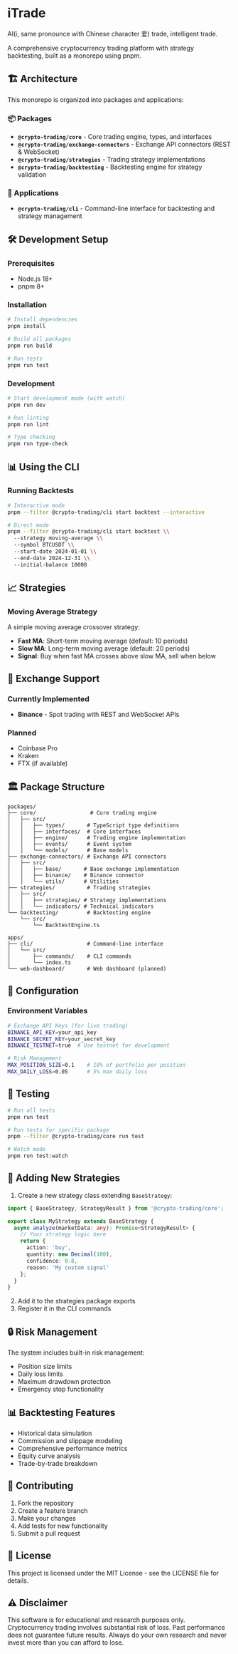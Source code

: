 # iTrade

AI(i, same pronounce with Chinese character 爱) trade, intelligent trade.

A comprehensive cryptocurrency trading platform with strategy backtesting, built as a monorepo using pnpm.

## 🏗️ Architecture

This monorepo is organized into packages and applications:

### 📦 Packages

- **`@crypto-trading/core`** - Core trading engine, types, and interfaces
- **`@crypto-trading/exchange-connectors`** - Exchange API connectors (REST & WebSocket)
- **`@crypto-trading/strategies`** - Trading strategy implementations
- **`@crypto-trading/backtesting`** - Backtesting engine for strategy validation

### 🚀 Applications

- **`@crypto-trading/cli`** - Command-line interface for backtesting and strategy management

## 🛠️ Development Setup

### Prerequisites

- Node.js 18+
- pnpm 8+

### Installation

```bash
# Install dependencies
pnpm install

# Build all packages
pnpm run build

# Run tests
pnpm run test
```

### Development

```bash
# Start development mode (with watch)
pnpm run dev

# Run linting
pnpm run lint

# Type checking
pnpm run type-check
```

## 📊 Using the CLI

### Running Backtests

```bash
# Interactive mode
pnpm --filter @crypto-trading/cli start backtest --interactive

# Direct mode
pnpm --filter @crypto-trading/cli start backtest \\
  --strategy moving-average \\
  --symbol BTCUSDT \\
  --start-date 2024-01-01 \\
  --end-date 2024-12-31 \\
  --initial-balance 10000
```

## 📈 Strategies

### Moving Average Strategy

A simple moving average crossover strategy:

- **Fast MA**: Short-term moving average (default: 10 periods)
- **Slow MA**: Long-term moving average (default: 20 periods)  
- **Signal**: Buy when fast MA crosses above slow MA, sell when below

## 🔗 Exchange Support

### Currently Implemented

- **Binance** - Spot trading with REST and WebSocket APIs

### Planned

- Coinbase Pro
- Kraken
- FTX (if available)

## 🏛️ Package Structure

```
packages/
├── core/                 # Core trading engine
│   ├── src/
│   │   ├── types/       # TypeScript type definitions
│   │   ├── interfaces/  # Core interfaces
│   │   ├── engine/      # Trading engine implementation
│   │   ├── events/      # Event system
│   │   └── models/      # Base models
├── exchange-connectors/ # Exchange API connectors
│   ├── src/
│   │   ├── base/       # Base exchange implementation
│   │   ├── binance/    # Binance connector
│   │   └── utils/      # Utilities
├── strategies/          # Trading strategies
│   ├── src/
│   │   ├── strategies/ # Strategy implementations
│   │   └── indicators/ # Technical indicators
└── backtesting/         # Backtesting engine
    └── src/
        └── BacktestEngine.ts

apps/
├── cli/                 # Command-line interface
│   └── src/
│       ├── commands/    # CLI commands
│       └── index.ts
└── web-dashboard/       # Web dashboard (planned)
```

## 🔧 Configuration

### Environment Variables

```bash
# Exchange API Keys (for live trading)
BINANCE_API_KEY=your_api_key
BINANCE_SECRET_KEY=your_secret_key
BINANCE_TESTNET=true  # Use testnet for development

# Risk Management
MAX_POSITION_SIZE=0.1    # 10% of portfolio per position
MAX_DAILY_LOSS=0.05      # 5% max daily loss
```

## 🧪 Testing

```bash
# Run all tests
pnpm run test

# Run tests for specific package
pnpm --filter @crypto-trading/core run test

# Watch mode
pnpm run test:watch
```

## 📝 Adding New Strategies

1. Create a new strategy class extending `BaseStrategy`:

```typescript
import { BaseStrategy, StrategyResult } from '@crypto-trading/core';

export class MyStrategy extends BaseStrategy {
  async analyze(marketData: any): Promise<StrategyResult> {
    // Your strategy logic here
    return {
      action: 'buy',
      quantity: new Decimal(100),
      confidence: 0.8,
      reason: 'My custom signal'
    };
  }
}
```

2. Add it to the strategies package exports
3. Register it in the CLI commands

## 🔒 Risk Management

The system includes built-in risk management:

- Position size limits
- Daily loss limits  
- Maximum drawdown protection
- Emergency stop functionality

## 📊 Backtesting Features

- Historical data simulation
- Commission and slippage modeling
- Comprehensive performance metrics
- Equity curve analysis
- Trade-by-trade breakdown

## 🤝 Contributing

1. Fork the repository
2. Create a feature branch
3. Make your changes
4. Add tests for new functionality
5. Submit a pull request

## 📄 License

This project is licensed under the MIT License - see the LICENSE file for details.

## ⚠️ Disclaimer

This software is for educational and research purposes only. Cryptocurrency trading involves substantial risk of loss. Past performance does not guarantee future results. Always do your own research and never invest more than you can afford to lose.
